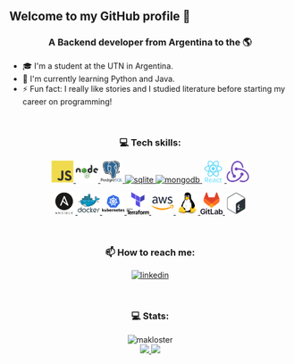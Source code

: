 ## Welcome to my GitHub profile 👋

<h3 align="center">A Backend developer from Argentina to the 🌎</h3>

- 🎓 I'm a student at the UTN in Argentina.
- 🌱 I'm currently learning Python and Java.
- ⚡ Fun fact: I really like stories and I studied literature before starting my career on programming!

<br>

<h3 align="center">💻 Tech skills:</h3>
<p align="center"> 

<!-- Fullstack skills -->
<a href="https://developer.mozilla.org/en-US/docs/Web/JavaScript" target="_blank" rel="noreferrer"> 
<img src="https://raw.githubusercontent.com/devicons/devicon/master/icons/javascript/javascript-original.svg" alt="javascript" width="40" height="40"/> 
</a>
 
<a href="https://nodejs.org" target="_blank" rel="noreferrer"> 
<img src="https://raw.githubusercontent.com/devicons/devicon/master/icons/nodejs/nodejs-original-wordmark.svg" alt="nodejs" width="40" height="40"/> 
</a> 

<a href="https://www.postgresql.org" target="_blank" rel="noreferrer"> 
<img src="https://raw.githubusercontent.com/devicons/devicon/master/icons/postgresql/postgresql-original-wordmark.svg" alt="postgresql" width="40" height="40"/> 
</a> 

<a href="https://www.sqlite.org/" target="_blank" rel="noreferrer"> 
<img src="https://www.vectorlogo.zone/logos/sqlite/sqlite-icon.svg" alt="sqlite" width="40" height="40"/> 
</a> 

<a href="https://www.mongodb.com/" target="_blank" rel="noreferrer"> 
<img src="https://www.svgrepo.com/show/331488/mongodb.svg" alt="mongodb" width="40" height="40"/> 
</a> 

<a href="https://reactjs.org/" target="_blank" rel="noreferrer"> 
<img src="https://raw.githubusercontent.com/devicons/devicon/master/icons/react/react-original-wordmark.svg" alt="react" width="40" height="40"/> 
</a> 

<a href="https://redux.js.org" target="_blank" rel="noreferrer"> 
<img src="https://raw.githubusercontent.com/devicons/devicon/master/icons/redux/redux-original.svg" alt="redux" width="40" height="40"/> 
</a> 

<br>

<!-- DevOps skills -->
<p align="center">
<a href="https://www.ansible.com/" target="_blank" rel="noreferrer"> 
<img src="https://raw.githubusercontent.com/devicons/devicon/master/icons/ansible/ansible-original-wordmark.svg" alt="ansible" width="40" height="40"/> 
</a> 

<a href="https://www.docker.com/" target="_blank" rel="noreferrer"> 
<img src="https://raw.githubusercontent.com/devicons/devicon/master/icons/docker/docker-original-wordmark.svg" alt="docker" width="40" height="40"/> 
</a> 

<a href="https://kubernetes.io/" target="_blank" rel="noreferrer"> 
<img src="https://raw.githubusercontent.com/devicons/devicon/master/icons/kubernetes/kubernetes-original-wordmark.svg" alt="kubernetes" width="40" height="40"/> 
</a> 

<a href="https://www.terraform.io/" target="_blank" rel="noreferrer"> 
<img src="https://raw.githubusercontent.com/devicons/devicon/master/icons/terraform/terraform-original-wordmark.svg" alt="terraform" width="40" height="40"/> 
</a> 

<a href="https://aws.amazon.com/" target="_blank" rel="noreferrer"> 
<img src="https://raw.githubusercontent.com/devicons/devicon/master/icons/amazonwebservices/amazonwebservices-original-wordmark.svg" alt="aws" width="40" height="40"/> 
</a> 

<a href="https://www.linux.org/" target="_blank" rel="noreferrer"> 
<img src="https://raw.githubusercontent.com/devicons/devicon/master/icons/linux/linux-original.svg" alt="linux" width="40" height="40"/> 
</a> 

<a href="https://gitlab.com/" target="_blank" rel="noreferrer"> 
<img src="https://raw.githubusercontent.com/devicons/devicon/master/icons/gitlab/gitlab-original-wordmark.svg" alt="gitlab" width="40" height="40"/> 
</a> 

<a href="https://www.shellscript.sh/" target="_blank" rel="noreferrer"> 
<img src="https://raw.githubusercontent.com/devicons/devicon/master/icons/bash/bash-original.svg" alt="bash" width="40" height="40"/> 
</a> 
</p>

<br>

<h3 align="center">📫 How to reach me:</h3>
<p align="center">
<a href="https://www.linkedin.com/in/manuel-kloster/" target="_blank" rel="noreferrer">
 <img src="https://cdn-icons-png.flaticon.com/256/174/174857.png" alt="linkedin" width="40" height="40"/>
</a>
</p>

<br>

<h3 align="center">💻 Stats:</h3>
<p align="center">
<img align="center" src="https://github-readme-streak-stats.herokuapp.com/?user=makloster&theme=light" alt="makloster" />
<br>
<a href="https://github.com/makloster" >
<img height="160em"  src="https://github-readme-stats.vercel.app/api?username=makloster&show_icons=true&bg_color=fff&title_color=DD6387&icon_color=BD93F9&text_color=023047&border_color=fff" />
<img height="160em"  src="https://github-readme-stats.vercel.app/api/top-langs/?username=makloster&layout=compact&bg_color=fff&title_color=DD6387&icon_color=BD93F9&text_color=023047&border_color=fff" />
</a></p>
